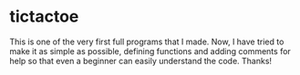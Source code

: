 # tictactoe
This is one of the very first full programs that I made.
Now, I have tried to make it as simple as possible, defining functions and adding comments for help so that even a beginner can easily understand the code.
Thanks!
